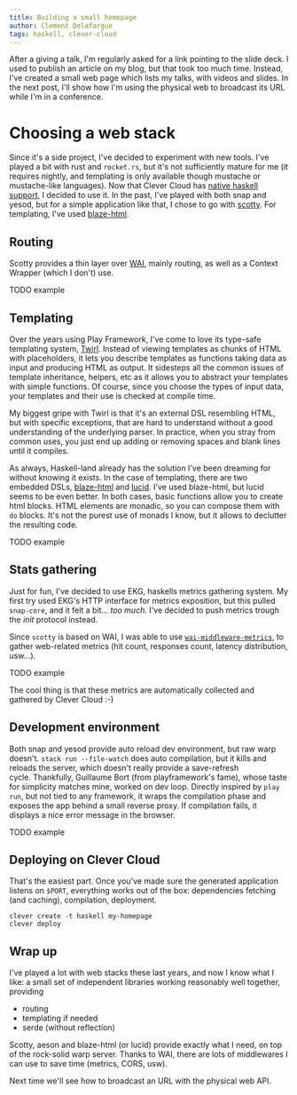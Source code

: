 ```yaml
---
title: Building a small homepage
author: Clement Delafargue
tags: haskell, clever-cloud
---
```


After a giving a talk, I'm regularly asked for a link pointing to the slide
deck. I used to publish an article on my blog, but that took too much time.
Instead, I've created a small web page which lists my talks, with videos and
slides. In the next post, I'll show how I'm using the physical web to broadcast
its URL while I'm in a conference.

# Choosing a web stack

Since it's a side project, I've decided to experiment with new tools. I've
played a bit with rust and `rocket.rs`, but it's not sufficiently mature for me
(it requires nightly, and templating is only available though mustache or
mustache-like languages). Now that Clever Cloud has [native haskell
support](https://www.clever-cloud.com/doc/haskell/haskell/), I decided to use
it. In the past, I've played with both snap and yesod, but for a simple
application like that, I chose to go with
[scotty](https://hackage.haskell.org/package/scotty). For templating, I've used
[blaze-html](https://jaspervdj.be/blaze/tutorial.html).

## Routing

Scotty provides a thin layer over [WAI](https://www.stackage.org/package/wai),
mainly routing, as well as a Context Wrapper (which I don't) use.

TODO example

## Templating

Over the years using Play Framework, I've come to love its type-safe templating
system,
[Twirl](https://www.playframework.com/documentation/2.5.x/ScalaTemplates).
Instead of viewing templates as chunks of HTML with placeholders, it lets you
describe templates as functions taking data as input and producing HTML as
output. It sidesteps all the common issues of template inheritance, helpers,
etc as it allows you to abstract your templates with simple functions. Of
course, since you choose the types of input data, your templates and their use
is checked at compile time.

My biggest gripe with Twirl is that it's an external DSL resembling HTML, but
with specific exceptions, that are hard to understand without a good
understanding of the underlying parser. In practice, when you stray from common
uses, you just end up adding or removing spaces and blank lines until it
compiles.

As always, Haskell-land already has the solution I've been dreaming for without
knowing it exists. In the case of templating, there are two embedded DSLs,
[blaze-html](https://jaspervdj.be/blaze/tutorial.html) and
[lucid](https://hackage.haskell.org/package/lucid#readme). I've used
blaze-html, but lucid seems to be even better. In both cases, basic functions
allow you to create html blocks.  HTML elements are monadic, so you can compose
them with `do` blocks. It's not the purest use of monads I know, but it allows
to declutter the resulting code.

TODO example

## Stats gathering

Just for fun, I've decided to use EKG, haskells metrics gathering system. My
first try used EKG's HTTP interface for metrics exposition, but this pulled
`snap-core`, and it felt a bit… *too much*.  I've decided to push metrics
trough the *init* protocol instead.

Since `scotty` is based on WAI, I was able to use
[`wai-middleware-metrics`](https://hackage.haskell.org/package/wai-middleware-metrics),
to gather web-related metrics (hit count, responses count, latency
distribution, usw…).

TODO example

The cool thing is that these metrics are automatically collected and gathered
by Clever Cloud :-)

## Development environment

Both snap and yesod provide auto reload dev environment, but raw warp doesn't.
`stack run --file-watch` does auto compilation, but it kills and reloads the
server, which doesn't really provide a save-refresh cycle. Thankfully,
Guillaume Bort (from playframework's fame), whose taste for simplicity matches
mine, worked on dev loop. Directly inspired by `play run`, but not tied to any
framework, it wraps the compilation phase and exposes the app behind a small
reverse proxy.  If compilation fails, it displays a nice error message in the
browser.

TODO example

## Deploying on Clever Cloud

That's the easiest part. Once you've made sure the generated application
listens on `$PORT`, everything works out of the box: dependencies fetching (and
caching), compilation, deployment.

	clever create -t haskell my-homepage
	clever deploy

## Wrap up

I've played a lot with web stacks these last years, and now I know what I like:
a small set of independent libraries working reasonably well together, providing

 - routing
 - templating if needed
 - serde (without reflection)

Scotty, aeson and blaze-html (or lucid) provide exactly what I need, on top of
the rock-solid warp server. Thanks to WAI, there are lots of middlewares I can
use to save time (metrics, CORS, usw).

Next time we'll see how to broadcast an URL with the physical web API.
